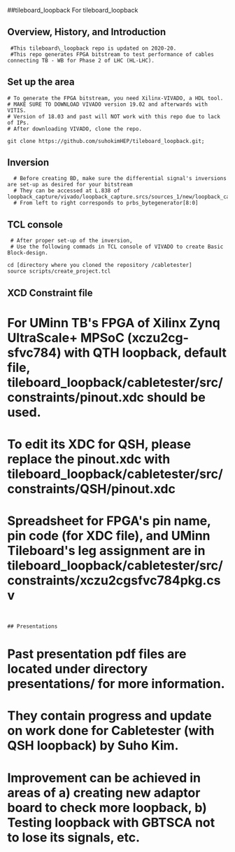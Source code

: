 ##tileboard\_loopback
 For tileboard\_loopback
## Overview, History, and Introduction
```
 #This tileboard\_loopback repo is updated on 2020-20.
 #This repo generates FPGA bitstream to test performance of cables connecting TB - WB for Phase 2 of LHC (HL-LHC).
```
## Set up the area
```
# To generate the FPGA bitstream, you need Xilinx-VIVADO, a HDL tool.
# MAKE SURE TO DOWNLOAD VIVADO version 19.02 and afterwards with VITIS.
# Version of 18.03 and past will NOT work with this repo due to lack of IPs.
# After downloading VIVADO, clone the repo.

git clone https://github.com/suhokimHEP/tileboard_loopback.git;
```

## Inversion
```
  # Before creating BD, make sure the differential signal's inversions are set-up as desired for your bitstream
  # They can be accessed at L.838 of loopback_capture/vivado/loopback_capture.srcs/sources_1/new/loopback_capture_AXI.v
  # From left to right corresponds to prbs_bytegenerator[8:0]
```

## TCL console
```
 # After proper set-up of the inversion,
 # Use the following commads in TCL console of VIVADO to create Basic Block-design.

cd [directory where you cloned the repository /cabletester]
source scripts/create_project.tcl

```
## XCD Constraint file

 # For UMinn TB's FPGA of Xilinx Zynq UltraScale+ MPSoC (xczu2cg-sfvc784) with QTH loopback, default file, tileboard_loopback/cabletester/src/constraints/pinout.xdc should be used.
 # To edit its XDC for QSH, please replace the pinout.xdc with tileboard_loopback/cabletester/src/constraints/QSH/pinout.xdc
 # Spreadsheet for FPGA's pin name, pin code (for XDC file), and UMinn Tileboard's leg assignment are in tileboard_loopback/cabletester/src/constraints/xczu2cgsfvc784pkg.csv

```


## Presentations
``` 
 # Past presentation pdf files are located under directory presentations/ for more information.
 # They contain progress and update on work done for Cabletester (with QSH loopback) by Suho Kim.
 # Improvement can be achieved in areas of a) creating new adaptor board to check more loopback, b) Testing loopback with GBTSCA not to lose its signals, etc.
```  
